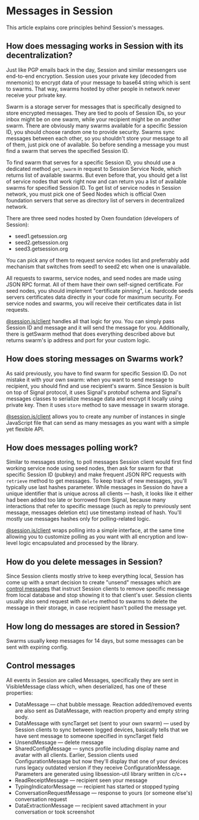 # Messages in Session

This article explains core principles behind Session's messages.

## How does messaging works in Session with its decentralization?

Just like PGP emails back in the day, Session and similar messengers use end-to-end encryption. Session uses your private key (decoded from mnemonic) to encrypt data of your message to base64 string which is sent to swarms. That way, swarms hosted by other people in network never receive your private key.

Swarm is a storage server for messages that is specifically designed to store encrypted messages. They are tied to pools of Session IDs, so your inbox might be on one swarm, while your recipient might be on another swarm. There are obviously many swarms available for a specific Session ID, you should choose random one to provide security. Swarms sync messages between each other, so you shouldn't store your message to all of them, just pick one of available. So before sending a message you must find a swarm that serves the specified Session ID.

To find swarm that serves for a specific Session ID, you should use a dedicated method `get_swarm` in request to Session Service Node, which returns list of available swarms. But even before that, you should get a list of service nodes that work right now and can return you a list of available swarms for specified Session ID. To get list of service nodes in Session network, you must pick one of Seed Nodes which is official Oxen foundation servers that serve as directory list of servers in decentralized network. 

There are three seed nodes hosted by Oxen foundation (developers of Session):
- seed1.getsession.org
- seed2.getsession.org
- seed3.getsession.org

You can pick any of them to request service nodes list and preferrably add mechanism that switches from seed1 to seed2 etc when one is unavailable.

All requests to swarms, service nodes, and seed nodes are made using JSON RPC format. All of them have their own self-signed certificate. For seed nodes, you should implement "certificate pinning", i.e. hardcode seeds servers certificates data directly in your code for maximum security. For service nodes and swarms, you will receive their certificates data in list requests.

[@session.js/client](https://github.com/sessionjs/client) handles all that logic for you. You can simply pass Session ID and message and it will send the message for you. Additionally, there is getSwarm method that does everything described above but returns swarm's ip address and port for your custom logic.

## How does storing messages on Swarms work?

As said previously, you have to find swarm for specific Session ID. Do not mistake it with your own swarm: when you want to send message to recipient, you should find and use recipient's swarm. Since Session is built on top of Signal protocol, it uses Signal's protobuf schema and Signal's messages classes to serialize message data and encrypt it locally using private key. Then it uses `store` method to save message in swarm storage.

[@session.js/client](https://github.com/sessionjs/client) allows you to create any number of instances in single JavaScript file that can send as many messages as you want with a simple yet flexible API.

## How does messages polling work?

Similar to messages storing, to poll messages Session client would first find working service node using seed nodes, then ask for swarm for that specific Session ID (pubkey) and make frequent JSON RPC requests with `retrieve` method to get messages. To keep track of new messages, you'll typically use last hashes parameter. While messages in Session do have a unique identifier that is unique across all clients — hash, it looks like it either had been added too late or borrowed from Signal, because many interactions that refer to specific message (such as reply to previously sent message, messages deletion etc) use timestamp instead of hash. You'll mostly use messages hashes only for polling-related logic.

[@session.js/client](https://github.com/sessionjs/client) wraps polling into a simple interface, at the same time allowing you to customize polling as you want with all encryption and low-level logic encapsulated and processed by the library.

## How do you delete messages in Session?

Since Session clients mostly strive to keep everything local, Session has come up with a smart decision to create "unsend" messages which are [control messages](#control-messages) that instruct Session clients to remove specific message from local database and stop showing it to that client's user. Session clients usually also send request with `delete` method to swarms to delete the message in their storage, in case recipient hasn't polled the message yet.

## How long do messages are stored in Session?

Swarms usually keep messages for 14 days, but some messages can be sent with expiring config.

## Control messages

All events in Session are called Messages, specifically they are sent in VisibleMessage class which, when deserialized, has one of these properties:
- DataMessage — chat bubble message. Reaction added/removed events are also sent as DataMessage, with reaction property and empty string body.
- DataMessage with syncTarget set (sent to your own swarm) — used by Session clients to sync between logged devices, basically tells that we have sent message to someone specified in syncTarget field
- UnsendMessage — delete message
- SharedConfigMessage — syncs profile including display name and avatar with all clients. Earlier, Session clients used ConfigurationMessage but now they'll display that one of your devices runs legacy outdated version if they receive ConfigurationMessage. Parameters are generated using libsession-util library written in c/c++
- ReadReceiptMessage — recipient seen your message
- TypingIndicatorMessage — recipient has started or stopped typing
- ConversationRequestMessage — response to yours (or someone else's) conversation request
- DataExtractionMessage — recipient saved attachment in your conversation or took screenshot